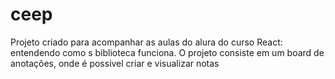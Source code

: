 # ceep
Projeto criado para acompanhar as aulas do alura do curso React: entendendo como s biblioteca funciona.
O projeto consiste em um board de anotações, onde é possivel criar e visualizar notas

